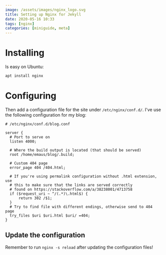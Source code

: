 ```yaml
---
image: /assets/images/nginx_logo.svg
title: Setting up Nginx for Jekyll
date: 2020-05-16 10:33
tags: [nginx]
categories: [miniguide, meta]
---
```


# Installing
Is easy on Ubuntu:

```bash
apt install nginx
```

# Configuring
Then add a configuration file for the site under `/etc/nginx/conf.d/`. I've use the following configuration for my blog:

```nginx
# /etc/nginx/conf.d/blog.conf

server {
  # Port to serve on
  listen 4000;
 
  # Where the build output is located (that should be served)
  root /home/emaus/blog/.build;

  # Custom 404 page
  error_page 404 /404.html;

  # If you're using permalink configuration without .html extension, use
  # this to make sure that the links are served correctly
  # found on https://stackoverflow.com/a/38238001/4713758
  if ($request_uri ~ ^/(.*)\.html$) {
      return 302 /$1;
  }
  # Try to find file with different endings, otherwise send to 404 page
  try_files $uri $uri.html $uri/ =404;
}
```

## Update the configuration
Remember to run `nginx -s reload` after updating the configuration files!
